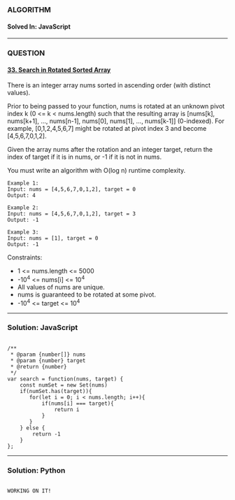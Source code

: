 ### ALGORITHM
#### Solved In: JavaScript
-----
### QUESTION

#### [33. Search in Rotated Sorted Array](https://leetcode.com/problems/search-in-rotated-sorted-array/)

There is an integer array nums sorted in ascending order (with distinct values).

Prior to being passed to your function, nums is rotated at an unknown pivot index k (0 <= k < nums.length) such that the resulting array is [nums[k], nums[k+1], ..., nums[n-1], nums[0], nums[1], ..., nums[k-1]] (0-indexed). For example, [0,1,2,4,5,6,7] might be rotated at pivot index 3 and become [4,5,6,7,0,1,2].

Given the array nums after the rotation and an integer target, return the index of target if it is in nums, or -1 if it is not in nums.

You must write an algorithm with O(log n) runtime complexity.


``` 
Example 1:
Input: nums = [4,5,6,7,0,1,2], target = 0
Output: 4

Example 2:
Input: nums = [4,5,6,7,0,1,2], target = 3
Output: -1

Example 3:
Input: nums = [1], target = 0
Output: -1
```

Constraints:

* 1 <= nums.length <= 5000
* -10<sup>4</sup> <= nums[i] <= 10<sup>4</sup>
* All values of nums are unique.
* nums is guaranteed to be rotated at some pivot.
* -10<sup>4</sup> <= target <= 10<sup>4</sup>

-----

### Solution: JavaScript

```

/**
 * @param {number[]} nums
 * @param {number} target
 * @return {number}
 */
var search = function(nums, target) {
    const numSet = new Set(nums)
    if(numSet.has(target)){
       for(let i = 0; i < nums.length; i++){
           if(nums[i] === target){
               return i
           }
       }
    } else {
        return -1
    }
};

```

-----

### Solution: Python

```

WORKING ON IT!
        
```
